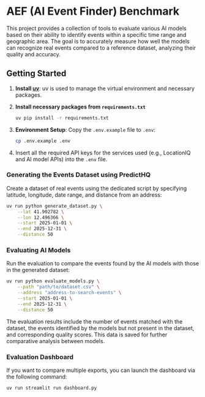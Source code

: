 # AEF (AI Event Finder) Benchmark

This project provides a collection of tools to evaluate various AI models based on their
ability to identify events within a specific time range and geographic area. The goal is to accurately measure how well
the models can recognize real events compared to a reference dataset, analyzing their quality and accuracy.

## Getting Started

1. **Install [uv](https://docs.astral.sh/uv/getting-started/installation/#pypi)**:
   uv is used to manage the virtual environment and necessary packages.

2. **Install necessary packages from `requirements.txt`**

   ```bash
   uv pip install -r requirements.txt
   ```

3. **Environment Setup**: Copy the `.env.example` file to `.env`:

   ```bash
   cp .env.example .env
   ```

4. Insert all the required API keys for the services used (e.g., LocationIQ and AI model APIs) into the `.env` file.

### Generating the Events Dataset using PredictHQ

Create a dataset of real events using the dedicated script by specifying latitude,
longitude, date range, and
distance from an address:

```bash
uv run python generate_dataset.py \
    --lat 41.902782 \
    --lon 12.496366 \
    --start 2025-01-01 \
    --end 2025-12-31 \
    --distance 50
```

### Evaluating AI Models

Run the evaluation to compare the events found by the AI models with those in the generated
dataset:

```bash
uv run python evaluate_models.py \
    --path "path/to/dataset.csv" \
    --address "address-to-search-events" \
    --start 2025-01-01 \
    --end 2025-12-31 \
    --distance 50
```

The evaluation results include the number of events matched with the dataset, the events identified by the models but
not present in the dataset, and corresponding quality scores. This data is saved for further comparative analysis
between models.

### Evaluation Dashboard

If you want to compare multiple exports, you can launch the dashboard via the following command:

```bash
uv run streamlit run dashboard.py
```

